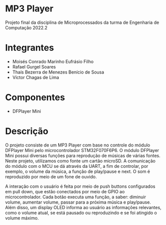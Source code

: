 # MP3 Player
Projeto final da disciplina de Microprocessados da turma de Engenharia de Computação 2022.2

# Integrantes
* Moisés Conrado Marinho Eufrásio Filho
* Rafael Gurgel Soares
* Thaís Bezerra de Menezes Benício de Sousa
* Víctor Chagas de Lima

# Componentes
* DFPlayer Mini

# Descrição
O projeto consiste de um MP3 Player com base no controle do módulo DFPlayer Mini pelo microcontrolador STM32F070F6P6.
O módulo DFPlayer Mini possui diversas funções para reprodução de músicas de várias fontes. Neste projeto, utilizamos como fonte um cartão microSD. A comunicação do módulo com o MCU se dá através da UART, a fim de controlar, por exemplo, o volume da música, a função de play/pause e next. O som é reproduzido por meio de um fone de ouvido.

A interação com o usuário é feita por meio de push buttons configurados em pull down, que estão conectados por meio de GPIO ao microcontrolador. Cada botão executa uma função, a saber: diminuir volume, aumentar volume, passar para a próxima música e play/pause. Além disso, um display OLED informa ao usuário as informações relevantes, como o volume atual, se está pausado ou reproduzindo e se foi atingido o volume máximo.
